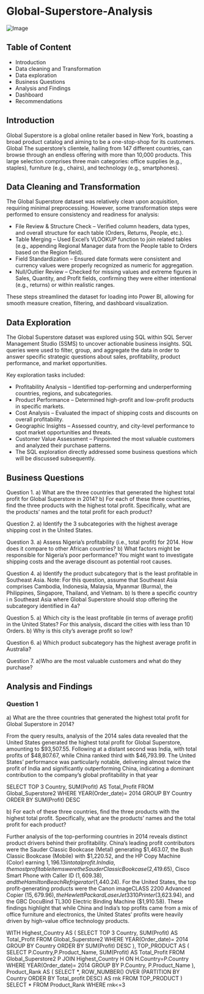 # Global-Superstore-Analysis

![Image](https://github.com/user-attachments/assets/4a6496ea-234b-4d27-9158-2323cc997d27)

## Table of Content

- Introduction
- Data cleaning and Transformation
- Data exploration
- Business Questions
- Analysis and Findings
- Dashboard
- Recommendations

## Introduction

Global Superstore is a global online retailer based in New York, boasting a broad product catalog and aiming to be a one-stop-shop for its customers. Global The superstore’s clientele, hailing from 147 different countries, can browse through an endless offering with more than 10,000 products. This large selection comprises three main categories: office supplies (e.g., staples), furniture (e.g., chairs), and technology (e.g., smartphones). 

## Data Cleaning and Transformation

The Global Superstore dataset was relatively clean upon acquisition, requiring minimal preprocessing. However, some transformation steps were performed to ensure consistency and readiness for analysis:

- File Review & Structure Check – Verified column headers, data types, and overall structure for each table (Orders, Returns, People, etc.).
- Table Merging – Used Excel’s VLOOKUP function to join related tables (e.g., appending Regional Manager data from the People table to Orders based on the Region field).
- Field Standardization – Ensured date formats were consistent and currency values were properly recognized as numeric for aggregation.
- Null/Outlier Review – Checked for missing values and extreme figures in Sales, Quantity, and Profit fields, confirming they were either intentional (e.g., returns) or within realistic ranges.
  
These steps streamlined the dataset for loading into Power BI, allowing for smooth measure creation, filtering, and dashboard visualization.

## Data Exploration

The Global Superstore dataset was explored using SQL within SQL Server Management Studio (SSMS) to uncover actionable business insights.
SQL queries were used to filter, group, and aggregate the data in order to answer specific strategic questions about sales, profitability, product performance, and market opportunities.

Key exploration tasks included:

- Profitability Analysis – Identified top-performing and underperforming countries, regions, and subcategories.
- Product Performance – Determined high-profit and low-profit products in specific markets.
- Cost Analysis – Evaluated the impact of shipping costs and discounts on overall profitability.
- Geographic Insights – Assessed country, and city-level performance to spot market opportunities and threats.
- Customer Value Assessment – Pinpointed the most valuable customers and analyzed their purchase patterns.
- The SQL exploration directly addressed some business questions which will be discussed subsequently.

## Business Questions

Question 1. a) What are the three countries that generated the highest total profit for Global Superstore in 2014? b) For each of these three countries, find the three products with the highest total profit. Specifically, what are the products’ names and the total profit for each product?

Question 2. a) Identify the 3 subcategories with the highest average shipping cost in the United States. 

Question 3. a) Assess Nigeria’s profitability (i.e., total profit) for 2014. How does it compare to other African countries? b) What factors might be responsible for Nigeria’s poor performance? You might want to investigate shipping costs and the average discount as potential root causes. 

Question 4. a) Identify the product subcategory that is the least profitable in Southeast Asia. Note: For this question, assume that Southeast Asia comprises Cambodia, Indonesia, Malaysia, Myanmar (Burma), the Philippines, Singapore, Thailand, and Vietnam. b) Is there a specific country i n Southeast Asia where Global Superstore should stop offering the subcategory identified in 4a? 

Question 5. a) Which city is the least profitable (in terms of average profit) in the United States? For this analysis, discard the cities with less than 10 Orders. b) Why is this city’s average profit so low? 

Question 6. a) Which product subcategory has the highest average profit in Australia? 

Question 7. a)Who are the most valuable customers and what do they purchase? 

## Analysis and Findings

### Question 1

a) What are the three countries that generated the highest total profit for Global Superstore in 2014? 

From the query results, analysis of the 2014 sales data revealed that the United States generated the highest total profit for Global Superstore, amounting to $93,507.55. Following at a distant second was India, with total profits of $48,807.67, while China ranked third with $46,793.99. The United States’ performance was particularly notable, delivering almost twice the profit of India and significantly outperforming China, indicating a dominant contribution to the company’s global profitability in that year

SELECT TOP 3 Country, SUM(Profit) AS Total_Profit
FROM Global_Superstore2
WHERE YEAR(Order_date)= 2014
GROUP BY Country
ORDER BY SUM(Profit) DESC

b) For each of these three countries, find the three products with the highest total profit. Specifically, what are the products’ names and the total profit for each product? 

Further analysis of the top-performing countries in 2014 reveals distinct product drivers behind their profitability.
China’s leading profit contributors were the Sauder Classic Bookcase (Metal) generating $1,463.07, the Bush Classic Bookcase (Mobile) with $1,220.52, and the HP Copy Machine (Color) earning $1,196.13 in total profit.
In India, the most profitable items were the Sauder Classic Bookcase ($2,419.65), Cisco Smart Phone with Caller ID ($1,609.38), and the Hamilton Beach Refrigerator ($1,440.24).
For the United States, the top profit-generating products were the Canon imageCLASS 2200 Advanced Copier ($15,679.96), the Hewlett Packard LaserJet 3310 Printer ($3,623.94), and the GBC DocuBind TL300 Electric Binding Machine ($1,910.58).
These findings highlight that while China and India’s top profits came from a mix of office furniture and electronics, the United States’ profits were heavily driven by high-value office technology products.

WITH Highest_Country AS (
SELECT TOP 3 Country, SUM(Profit) AS Total_Profit
FROM Global_Superstore2
WHERE YEAR(Order_date)= 2014
GROUP BY Country
ORDER BY SUM(Profit) DESC
),
TOP_PRODUCT AS (
SELECT P.Country,P.Product_Name, SUM(Profit) AS Total_Profit
FROM Global_Superstore2 P
JOIN Highest_Country H
ON  H.Country=P.Country
WHERE YEAR(Order_date)= 2014
GROUP BY P.Country, P.Product_Name
),
Product_Rank AS (
SELECT *,
ROW_NUMBER() OVER (PARTITION BY Country ORDER BY Total_profit DESC) AS rnk
FROM TOP_PRODUCT
)
SELECT *
FROM Product_Rank
WHERE rnk<=3











